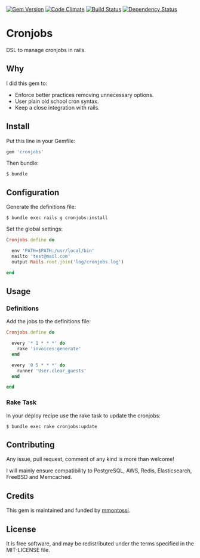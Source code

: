 [![Gem Version](https://badge.fury.io/rb/cronjobs.svg)](http://badge.fury.io/rb/cronjobs)
[![Code Climate](https://codeclimate.com/github/mmontossi/cronjobs/badges/gpa.svg)](https://codeclimate.com/github/mmontossi/cronjobs)
[![Build Status](https://travis-ci.org/mmontossi/cronjobs.svg)](https://travis-ci.org/mmontossi/cronjobs)
[![Dependency Status](https://gemnasium.com/mmontossi/cronjobs.svg)](https://gemnasium.com/mmontossi/cronjobs)

# Cronjobs

DSL to manage cronjobs in rails.

## Why

I did this gem to:

- Enforce better practices removing unnecessary options.
- User plain old school cron syntax.
- Keep a close integration with rails.

## Install

Put this line in your Gemfile:
```ruby
gem 'cronjobs'
```

Then bundle:
```
$ bundle
```

## Configuration

Generate the definitions file:
```
$ bundle exec rails g cronjobs:install
```

Set the global settings:
```ruby
Cronjobs.define do

  env 'PATH=$PATH:/usr/local/bin'
  mailto 'test@mail.com'
  output Rails.root.join('log/cronjobs.log')

end
```

## Usage

### Definitions

Add the jobs to the definitions file:
```ruby
Cronjobs.define do

  every '* 1 * * *' do
    rake 'invoices:generate'
  end

  every '0 5 * * *' do
    runner 'User.clear_guests'
  end

end
```

### Rake Task

In your deploy recipe use the rake task to update the cronjobs:
```
$ bundle exec rake cronjobs:update
```

## Contributing

Any issue, pull request, comment of any kind is more than welcome!

I will mainly ensure compatibility to PostgreSQL, AWS, Redis, Elasticsearch, FreeBSD and Memcached. 

## Credits

This gem is maintained and funded by [mmontossi](https://github.com/mmontossi).

## License

It is free software, and may be redistributed under the terms specified in the MIT-LICENSE file.
